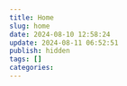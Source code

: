 ```yaml
---
title: Home
slug: home
date: 2024-08-10 12:58:24
update: 2024-08-11 06:52:51
publish: hidden
tags: []
categories: 
---
```


